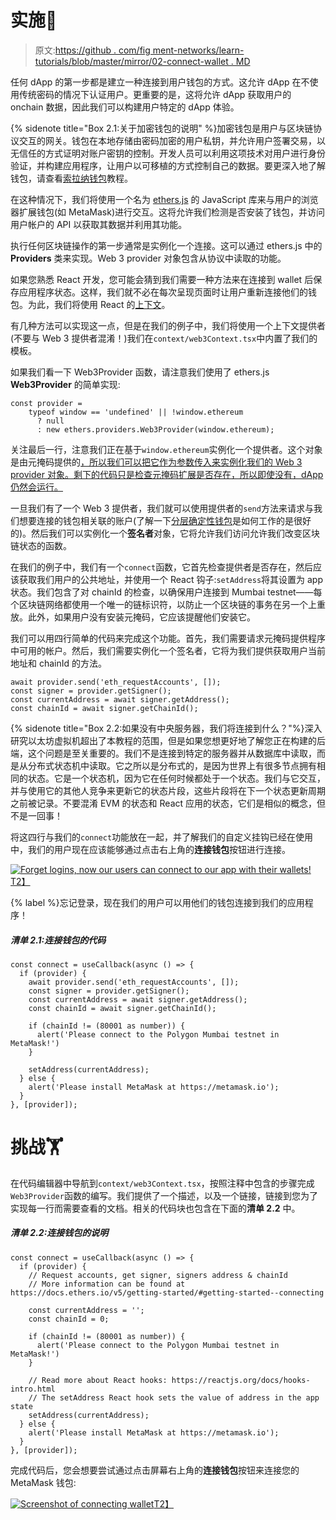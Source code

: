 # 实施🧩

> 原文:[https://github . com/fig ment-networks/learn-tutorials/blob/master/mirror/02-connect-wallet . MD](https://github.com/figment-networks/learn-tutorials/blob/master/mirror/02-connect-wallet.md)

任何 dApp 的第一步都是建立一种连接到用户钱包的方式。这允许 dApp 在不使用传统密码的情况下认证用户。更重要的是，这将允许 dApp 获取用户的 onchain 数据，因此我们可以构建用户特定的 dApp 体验。

{% sidenote title="Box 2.1:关于加密钱包的说明" %}加密钱包是用户与区块链协议交互的网关。钱包在本地存储由密码加密的用户私钥，并允许用户签署交易，以无信任的方式证明对账户密钥的控制。开发人员可以利用这项技术对用户进行身份验证，并构建应用程序，让用户以可移植的方式控制自己的数据。要更深入地了解钱包，请查看[索拉纳钱包](https://learn.figment.io/tutorials/solana-wallet-intro)教程。

在这种情况下，我们将使用一个名为 [ethers.js](https://docs.ethers.io/) 的 JavaScript 库来与用户的浏览器扩展钱包(如 MetaMask)进行交互。这将允许我们检测是否安装了钱包，并访问用户帐户的 API 以获取其数据并利用其功能。

执行任何区块链操作的第一步通常是实例化一个连接。这可以通过 ethers.js 中的 **Providers** 类来实现。Web 3 provider 对象包含从协议中读取的功能。

如果您熟悉 React 开发，您可能会猜到我们需要一种方法来在连接到 wallet 后保存应用程序状态。这样，我们就不必在每次呈现页面时让用户重新连接他们的钱包。为此，我们将使用 React 的[上下文](https://reactjs.org/docs/context.html)。

有几种方法可以实现这一点，但是在我们的例子中，我们将使用一个上下文提供者(不要与 Web 3 提供者混淆！)我们在`context/web3Context.tsx`中内置了我们的模板。

如果我们看一下 Web3Provider 函数，请注意我们使用了 ethers.js **Web3Provider** 的简单实现:

```
const provider =
    typeof window == 'undefined' || !window.ethereum
      ? null
      : new ethers.providers.Web3Provider(window.ethereum);
```

关注最后一行，注意我们正在基于`window.ethereum`实例化一个提供者。这个对象是由元掩码提供的[，所以我们可以把它作为参数传入来实例化我们的 Web 3 provider 对象。剩下的代码只是检查元掩码扩展是否存在，所以即使没有，dApp 仍然会运行。](https://docs.metamask.io/guide/ethereum-provider.html)

一旦我们有了一个 Web 3 提供者，我们就可以使用提供者的`send`方法来请求与我们想要连接的钱包相关联的账户(了解一下[分层确定性钱包](https://docs.ethers.io/v5/api/utils/hdnode/)是如何工作的是很好的)。然后我们可以实例化一个**签名者**对象，它将允许我们访问允许我们改变区块链状态的函数。

在我们的例子中，我们有一个`connect`函数，它首先检查提供者是否存在，然后应该获取我们用户的公共地址，并使用一个 React 钩子:`setAddress`将其设置为 app 状态。我们包含了对 chainId 的检查，以确保用户连接到 Mumbai testnet——每个区块链网络都使用一个唯一的链标识符，以防止一个区块链的事务在另一个上重放。此外，如果用户没有安装元掩码，它应该提醒他们安装它。

我们可以用四行简单的代码来完成这个功能。首先，我们需要请求元掩码提供程序中可用的帐户。然后，我们需要实例化一个签名者，它将为我们提供获取用户当前地址和 chainId 的方法。

```
await provider.send('eth_requestAccounts', []);
const signer = provider.getSigner();
const currentAddress = await signer.getAddress();
const chainId = await signer.getChainId();
```

{% sidenote title="Box 2.2:如果没有中央服务器，我们将连接到什么？"%}深入研究以太坊虚拟机超出了本教程的范围，但是如果您想更好地了解您正在构建的后端，这个问题是至关重要的。我们不是连接到特定的服务器并从数据库中读取，而是从分布式状态机中读取。它之所以是分布式的，是因为世界上有很多节点拥有相同的状态。它是一个状态机，因为它在任何时候都处于一个状态。我们与它交互，并与使用它的其他人竞争来更新它的状态片段，这些片段将在下一个状态更新周期之前被记录。不要混淆 EVM 的状态和 React 应用的状态，它们是相似的概念，但不是一回事！

将这四行与我们的`connect`功能放在一起，并了解我们的自定义挂钩已经在使用中，我们的用户现在应该能够通过点击右上角的**连接钱包**按钮进行连接。

[![Forget logins, now our users can connect to our app with their wallets!](../Images/65f095fd762551210f7eb3474ec3aa2b.png)T2】](https://raw.githubusercontent.com/figment-networks/learn-tutorials/master/mirror/assets/wallet.gif)

{% label %}忘记登录，现在我们的用户可以用他们的钱包连接到我们的应用程序！

##### *清单 2.1:连接钱包的代码*

```
const connect = useCallback(async () => {
  if (provider) {
    await provider.send('eth_requestAccounts', []);
    const signer = provider.getSigner();
    const currentAddress = await signer.getAddress();
    const chainId = await signer.getChainId();

    if (chainId != (80001 as number)) {
      alert('Please connect to the Polygon Mumbai testnet in MetaMask!')
    }

    setAddress(currentAddress);
  } else {
    alert('Please install MetaMask at https://metamask.io');
  }
}, [provider]);
```

# 挑战<g-emoji class="g-emoji" alias="weight_lifting" fallback-src="https://github.githubassets.com/images/icons/emoji/unicode/1f3cb.png">🏋️</g-emoji>

在代码编辑器中导航到`context/web3Context.tsx`，按照注释中包含的步骤完成`Web3Provider`函数的编写。我们提供了一个描述，以及一个链接，链接到您为了实现每一行而需要查看的文档。相关的代码块也包含在下面的**清单 2.2** 中。

##### *清单 2.2:连接钱包的说明*

```
const connect = useCallback(async () => {
  if (provider) {
    // Request accounts, get signer, signers address & chainId
    // More information can be found at https://docs.ethers.io/v5/getting-started/#getting-started--connecting

    const currentAddress = '';
    const chainId = 0;

    if (chainId != (80001 as number)) {
      alert('Please connect to the Polygon Mumbai testnet in MetaMask!')
    }

    // Read more about React hooks: https://reactjs.org/docs/hooks-intro.html
    // The setAddress React hook sets the value of address in the app state
    setAddress(currentAddress);
  } else {
    alert('Please install MetaMask at https://metamask.io');
  }
}, [provider]);
```

完成代码后，您会想要尝试通过点击屏幕右上角的**连接钱包**按钮来连接您的 MetaMask 钱包:

[![Screenshot of connecting wallet](../Images/5022aedfe385d5f010eab008bf593dfd.png)T2】](https://raw.githubusercontent.com/figment-networks/learn-tutorials/master/mirror/assets/connect.jpg)